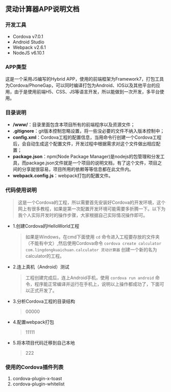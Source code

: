## 灵动计算器APP说明文档

### 开发工具
- Cordova v7.0.1
- Android Studio
- Webpack v2.6.1
- NodeJS v6.10.1

### APP类型
这是一个采用JS编写的Hybrid APP，使用的前端框架为Framework7，打包工具为Cordova/PhoneGap，可以同时编译打包为Android、IOS以及其他平台的应用，由于是使用前端H5、CSS、JS等语言开发，所以能做到一次开发，多平台使用。

### 目录说明
- **/www/**：目录里面包含本项目所有的前端程序以及资源文件；
- **.gitignore**：git版本控制忽略设置，将一些没必要的文件不纳入版本控制中；
- **config.xml**：Cordova工程的配置信息，当用命令行创建一个Cordova工程后，会自动生成这个配置文件，开发过程中根据需求对这个文件做出相应配置；
- **package.json**：npm(Node Package Manager)是nodejs的包管理和分发工具，而package.json文件就是一个项目的说明文档，有了这个文件，项目之间的分享就很容易，项目所用的依赖等等信息都在此文件内。
- **webpack.config.js**：webpack打包的配置文件。

### 代码使用说明
>这是一个Cordova的工程，所以需要首先安装好Cordova的开发环境，这个网上有很多教程，如果是第一次配置开发环境可能需要多折腾一下。以下为我个人实际开发时的操作步骤，大家根据自己实际情况操作即可。

- 1.创建Cordova的HelloWorld工程
    >如果是Windows，在cmd下面使用 ``` cd ``` 命令进入工程要存放的文件夹（不能有中文）,然后使用Cordova命令 ```cordova create calculator com.lingdongkuaichuan.calculator 灵动计算器``` 创建一个新的名为calculator的工程。
- 2.连上真机（Android）测试
    >工程创建完成后，连上Android手机，使用 ```cordova run android``` 命令，程序能正常编译并运行在手机上，说明以上操作都成功了，下面可以正式开发了。
- 3.分析Cordova工程的目录结构
    >00000
- 4.配置webpack打包
    >11111
- 5.将本项目代码迁移到自己本地
    >222

### 使用的Cordova插件列表
1. cordova-plugin-x-toast
2. cordova-plugin-whitelist